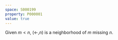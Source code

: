 ```yaml
---
space: S000199
property: P000001
value: true
---
```


Given $m<n$, $(\leftarrow,n)$ is a neighborhood of $m$ missing $n$.

